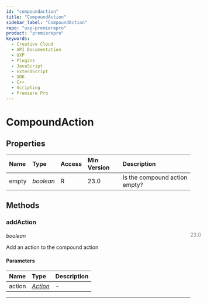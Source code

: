 ```yaml
---
id: "compoundaction"
title: "CompoundAction"
sidebar_label: "CompoundAction"
repo: "uxp-premierepro"
product: "premierepro"
keywords:
  - Creative Cloud
  - API Documentation
  - UXP
  - Plugins
  - JavaScript
  - ExtendScript
  - SDK
  - C++
  - Scripting
  - Premiere Pro
---
```


# CompoundAction  

## Properties

| Name | Type | Access | Min Version | Description |
| :------ | :------ | :------ | :------ | :------ |
| empty | *boolean* | R | 23.0 | Is the compound action empty? |

## Methods

### addAction

<span class="minversion" style="display: block; margin-bottom: -1em; margin-left: 36em; float:left; opacity:0.5;">23.0</span>

*boolean*
  
Add an action to the compound action

#### Parameters

| Name | Type | Description |
| :------ | :------ | :------ |
| action | [*Action*](/ppro_reference/classes/action/) | - |

___
